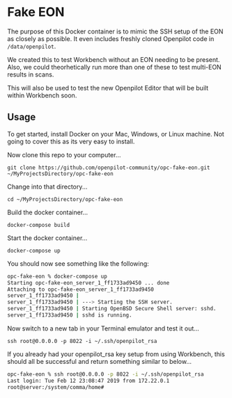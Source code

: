 # Fake EON

The purpose of this Docker container is to mimic the SSH setup of the EON as closely as possible.
It even includes freshly cloned Openpilot code in `/data/openpilot`.

We created this to test Workbench without an EON needing to be present.
Also, we could theorhetically run more than one of these to test multi-EON results in scans.

This will also be used to test the new Openpilot Editor that will be built within Workbench soon.

## Usage

To get started, install Docker on your Mac, Windows, or Linux machine.
Not going to cover this as its very easy to install.

Now clone this repo to your computer...

`git clone https://github.com/openpilot-community/opc-fake-eon.git ~/MyProjectsDirectory/opc-fake-eon`

Change into that directory...

`cd ~/MyProjectsDirectory/opc-fake-eon`

Build the docker container...

`docker-compose build`

Start the docker container...

`docker-compose up`

You should now see something like the following:

```sh
opc-fake-eon % docker-compose up
Starting opc-fake-eon_server_1_ff1733ad9450 ... done
Attaching to opc-fake-eon_server_1_ff1733ad9450
server_1_ff1733ad9450 |
server_1_ff1733ad9450 | ---> Starting the SSH server.
server_1_ff1733ad9450 | Starting OpenBSD Secure Shell server: sshd.
server_1_ff1733ad9450 | sshd is running.
```

Now switch to a new tab in your Terminal emulator and test it out...

`ssh root@0.0.0.0 -p 8022 -i ~/.ssh/openpilot_rsa`

If you already had your openpilot_rsa key setup from using Workbench, this should all be successful and return something similar to below...

```sh
opc-fake-eon % ssh root@0.0.0.0 -p 8022 -i ~/.ssh/openpilot_rsa
Last login: Tue Feb 12 23:08:47 2019 from 172.22.0.1
root@server:/system/comma/home#
```
